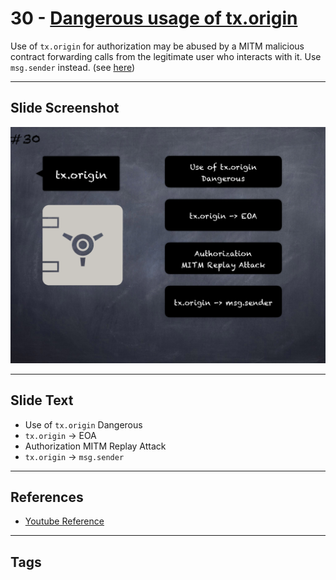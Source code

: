 # 30 - [Dangerous usage of tx.origin](Dangerous%20usage%20of%20tx.origin.md)
Use of `tx.origin` for authorization may be abused by a MITM malicious contract forwarding calls from the legitimate user who interacts with it. Use `msg.sender` instead. (see [here](https://swcregistry.io/docs/SWC-115))

___
## Slide Screenshot
![030.png](../images/pitfalls_and_best_practices101/030.png)
___
## Slide Text
- Use of `tx.origin` Dangerous
- `tx.origin` -> EOA
- Authorization MITM Replay Attack
- `tx.origin` -> `msg.sender`
___
## References
- [Youtube Reference](https://youtu.be/fgXuHaZDenU?t=815)
___
## Tags